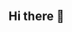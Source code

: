 ## Hi there 👋

<!--
**albummi/albummi** is a ✨ _special_ ✨ repository because its `README.md` (this file) appears on your GitHub profile.

Here are some ideas to get you started:

- 🔭 I’m currently working on HomeAssistent related Stuff:

1. Adding more functions to BetterThermostat from KartoffelToby
  - adding door sensors -> Pull request done
  - adding possibility to add multiple door and window sensors -> in progress
  - adding Main Heater Switch, Door / Window overwrite switch, Sleep Mode Switch -> planned
  - adding door open / window open temperature instead of heater off only -> planned

Future:
2. Create own integration for enjoy the wood LED world map
3. Create a alarm cock integration
4. Create a enitity card with timer 



